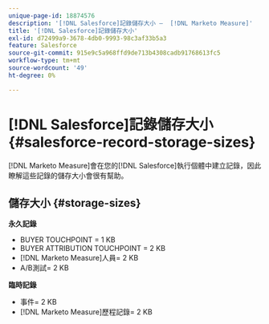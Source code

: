```yaml
---
unique-page-id: 18874576
description: '[!DNL Salesforce]記錄儲存大小 —  [!DNL Marketo Measure]'
title: '[!DNL Salesforce]記錄儲存大小'
exl-id: d72499a9-3678-4db0-9993-98c3af33b5a3
feature: Salesforce
source-git-commit: 915e9c5a968ffd9de713b4308cadb91768613fc5
workflow-type: tm+mt
source-wordcount: '49'
ht-degree: 0%

---
```


# [!DNL Salesforce]記錄儲存大小 {#salesforce-record-storage-sizes}

[!DNL Marketo Measure]會在您的[!DNL Salesforce]執行個體中建立記錄，因此瞭解這些記錄的儲存大小會很有幫助。

## 儲存大小 {#storage-sizes}

**永久記錄**

* BUYER TOUCHPOINT = 1 KB
* BUYER ATTRIBUTION TOUCHPOINT = 2 KB
* [!DNL Marketo Measure]人員= 2 KB
* A/B測試= 2 KB

**臨時記錄**

* 事件= 2 KB
* [!DNL Marketo Measure]歷程記錄= 2 KB
